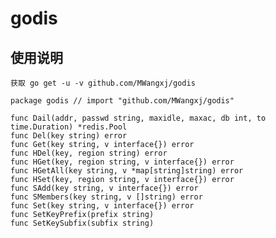 # godis

## 使用说明

    获取 go get -u -v github.com/MWangxj/godis

    package godis // import "github.com/MWangxj/godis"

    func Dail(addr, passwd string, maxidle, maxac, db int, to time.Duration) *redis.Pool
    func Del(key string) error
    func Get(key string, v interface{}) error
    func HDel(key, region string) error
    func HGet(key, region string, v interface{}) error
    func HGetAll(key string, v *map[string]string) error
    func HSet(key, region string, v interface{}) error
    func SAdd(key string, v interface{}) error
    func SMembers(key string, v []string) error
    func Set(key string, v interface{}) error
    func SetKeyPrefix(prefix string)
    func SetKeySubfix(subfix string)
